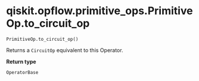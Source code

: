 # qiskit.opflow\.primitive\_ops.PrimitiveOp.to\_circuit\_op

`PrimitiveOp.to_circuit_op()`

Returns a `CircuitOp` equivalent to this Operator.

**Return type**

`OperatorBase`
